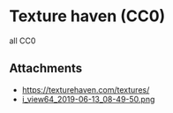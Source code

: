 # Texture haven (CC0)

all CC0

## Attachments

- https://texturehaven.com/textures/
- [i_view64_2019-06-13_08-49-50.png](https://trello.com/1/cards/5eadf81c2a272c542870ab56/attachments/5eadf81d2a272c542870ab82/download/i_view64_2019-06-13_08-49-50.png)
